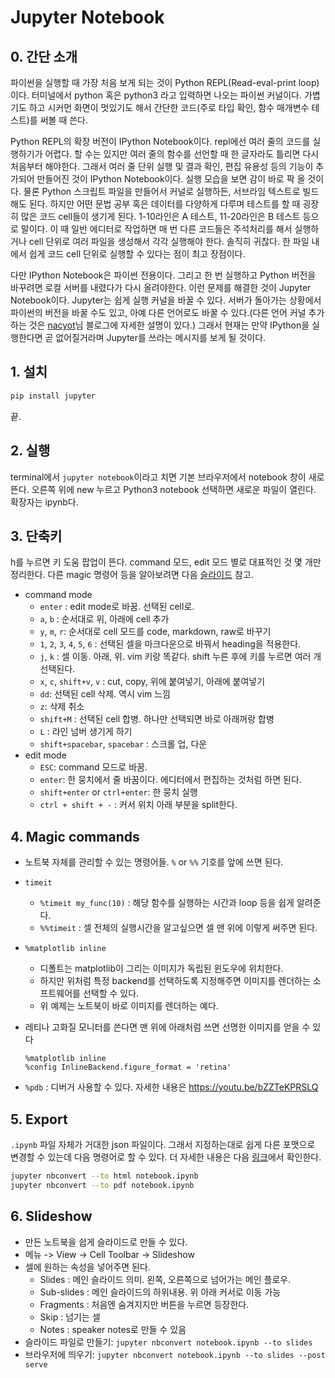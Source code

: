 # Jupyter Notebook

## 0. 간단 소개

파이썬을 실행할 때 가장 처음 보게 되는 것이 Python REPL(Read-eval-print loop)이다. 터미널에서 python 혹은 python3 라고 입력하면 나오는 파이썬 커널이다. 가볍기도 하고 시커먼 화면이 멋있기도 해서 간단한 코드(주로 타입 확인, 함수 매개변수 테스트)를 써볼 때 쓴다.

Python REPL의 확장 버전이 IPython Notebook이다. repl에선 여러 줄의 코드를 실행하기가 어렵다. 할 수는 있지만 여러 줄의 함수를 선언할 때 한 글자라도 틀리면 다시 처음부터 해야한다. 그래서 여러 줄 단위 실행 및 결과 확인, 편집 유용성 등의 기능이 추가되어 만들어진 것이 IPython Notebook이다. 실행 모습을 보면 감이 바로 팍 올 것이다. 물론 Python 스크립트 파일을 만들어서 커널로 실행하든, 서브라임 텍스트로 빌드해도 된다. 하지만 어떤 문법 공부 혹은 데이터를 다양하게 다루며 테스트를 할 때 굉장히 많은 코드 cell들이 생기게 된다. 1-10라인은 A 테스트, 11-20라인은 B 테스트 등으로 말이다. 이 때 일반 에디터로 작업하면 매 번 다른 코드들은 주석처리를 해서 실행하거나 cell 단위로 여러 파일을 생성해서 각각 실행해야 한다. 솔직히 귀찮다. 한 파일 내에서 쉽게 코드 cell 단위로 실행할 수 있다는 점이 최고 장점이다.

다만 IPython Notebook은 파이썬 전용이다. 그리고 한 번 실행하고 Python 버전을 바꾸려면 로컬 서버를 내렸다가 다시 올려야한다. 이런 문제를 해결한 것이 Jupyter Notebook이다. Jupyter는 쉽게 실행 커널을 바꿀 수 있다. 서버가 돌아가는 상황에서 파이썬의 버전을 바꿀 수도 있고, 아예 다른 언어로도 바꿀 수 있다.(다른 언어 커널 추가하는 것은 [nacyot](http://blog.nacyot.com/articles/2015-05-08-jupyter-multiple-pythons/)님 블로그에 자세한 설명이 있다.) 그래서 현재는 만약 IPython을 실행한다면 곧 없어질거라며 Jupyter를 쓰라는 메시지를 보게 될 것이다.

## 1. 설치

```sh
pip install jupyter
```

끝.

## 2. 실행

terminal에서 `jupyter notebook`이라고 치면 기본 브라우저에서 notebook 창이 새로 뜬다. 오른쪽 위에 new 누르고 Python3 notebook 선택하면 새로운 파일이 열린다. 확장자는 ipynb다.

## 3. 단축키

h를 누르면 키 도움 팝업이 뜬다. command 모드, edit 모드 별로 대표적인 것 몇 개만 정리한다. 다른 magic 명령어 등을 알아보려면 다음 [슬라이드](http://www.slideshare.net/TaeYoungLee1/20150306-ipython) 참고.

- command mode
    + `enter` : edit mode로 바꿈. 선택된 cell로.
    + `a`, `b` : 순서대로 위, 아래에 cell 추가
    + `y`, `m`, `r`: 순서대로 cell 모드를 code, markdown, raw로 바꾸기
    + `1`, `2`, `3`, `4`, `5`, `6` : 선택된 셀을 마크다운으로 바꿔서 heading을 적용한다.
    + `j`, `k` : 셀 이동. 아래, 위. vim 키랑 똑같다. shift 누른 후에 키를 누르면 여러 개 선택된다.
    + `x`, `c`, `shift+v`, `v` : cut, copy, 위에 붙여넣기, 아래에 붙여넣기
    + `dd`: 선택된 cell 삭제. 역시 vim 느낌
    + `z`: 삭제 취소
    + `shift+M` : 선택된 cell 합병. 하나만 선택되면 바로 아래꺼랑 합병
    + `L` : 라인 넘버 생기게 하기
    + `shift+spacebar`, `spacebar` : 스크롤 업, 다운
- edit mode
    + `ESC`: command 모드로 바꿈.
    + `enter`: 한 뭉치에서 줄 바꿈이다. 에디터에서 편집하는 것처럼 하면 된다.
    + `shift+enter` or `ctrl+enter`: 한 뭉치 실행
    + `ctrl + shift + -` : 커서 위치 아래 부분을 split한다.

## 4. Magic commands

- 노트북 자체를 관리할 수 있는 명령어들. `%` or `%%` 기호를 앞에 쓰면 된다.
- `timeit`
    + `%timeit my_func(10)` : 해당 함수를 실행하는 시간과 loop 등을 쉽게 알려준다.
    + `%%timeit` : 셀 전체의 실행시간을 알고싶으면 셀 맨 위에 이렇게 써주면 된다.
- `%matplotlib inline`
    + 디폴트는 matplotlib이 그리는 이미지가 독립된 윈도우에 위치한다.
    + 하지만 위처럼 특정 backend를 선택하도록 지정해주면 이미지를 렌더하는 소프트웨어를 선택할 수 있다.
    + 위 예제는 노트북이 바로 이미지를 렌더하는 예다.
- 레티나 고화질 모니터를 쓴다면 맨 위에 아래처럼 쓰면 선명한 이미지를 얻을 수 있다

    ```
    %matplotlib inline
    %config InlineBackend.figure_format = 'retina'
    ```

- `%pdb` : 디버거 사용할 수 있다. 자세한 내용은 https://youtu.be/bZZTeKPRSLQ

## 5. Export

`.ipynb` 파일 자체가 거대한 json 파일이다. 그래서 지정하는대로 쉽게 다른 포맷으로 변경할 수 있는데 다음 명령어로 할 수 있다. 더 자세한 내용은 다음 [링크](https://nbconvert.readthedocs.io/en/latest/usage.html)에서 확인한다.

```sh
jupyter nbconvert --to html notebook.ipynb
jupyter nbconvert --to pdf notebook.ipynb
```

## 6. Slideshow

- 만든 노트북을 쉽게 슬라이드로 만들 수 있다.
- 메뉴 -> View -> Cell Toolbar -> Slideshow
- 셀에 원하는 속성을 넣어주면 된다.
    + Slides : 메인 슬라이드 의미. 왼쪽, 오른쪽으로 넘어가는 메인 플로우.
    + Sub-slides : 메인 슬라이드의 하위내용. 위 아래 커서로 이동 가능
    + Fragments : 처음엔 숨겨지지만 버튼을 누르면 등장한다.
    + Skip : 넘기는 셀
    + Notes : speaker notes로 만들 수 있음
- 슬라이드 파일로 만들기: `jupyter nbconvert notebook.ipynb --to slides`
- 브라우저에 띄우기: `jupyter nbconvert notebook.ipynb --to slides --post serve`
